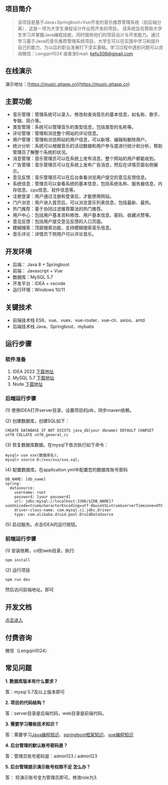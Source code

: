 
## 项目简介


>该项目是基于Java+Springboot+Vue开发的音乐推荐管理系统（前后端分离），这是一项为大学生课程设计作业而开发的项目。
该系统旨在帮助大学生学习并掌握Java编程技能，同时锻炼他们的项目设计与开发能力。通过学习基于Java的音乐推荐管理系统项目，大学生可以在实践中学习和提升自己的能力，为以后的职业发展打下坚实基础。学习过程中遇到问题可以咨询微信：Lengqin1024 或者发Email: kefu308@gmail.com


## 在线演示

演示地址：[https://music.gitapp.cn](https://music.gitapp.cn)





## 主要功能

- 音乐管理：管理系统可以录入、修改和查询音乐的基本信息，如名称、歌手、专辑、简介等。
- 类型管理：系统可以管理音乐的类型信息，包括类型的名称等。
- 评论管理：管理和浏览整个网站的评论信息。
- 用户管理：管理和浏览网站的用户信息，可以新增、编辑和删除用户。
- 统计分析：系统可以根据音乐的活动数据和用户参与度进行统计和分析，帮助管理员了解整个系统的状况。
- 消息管理：音乐管理员可以在系统上发布消息，整个网站的用户都能收到。
- 广告管理：音乐管理员可以在系统上发布广告消息，然后在详情页面右侧展示。
- 意见反馈：音乐管理员可以在后台查看浏览用户提交的意见反馈信息。
- 系统信息：管理员可以查看系统的基本信息，包括系统名称、服务器信息、内存信息、cpu信息、软件信息等。
- 注册登录：用户通过注册和登录后，才能使用网站。
- 门户浏览：用户进入首页后，可以浏览音乐列表信息，包括最新、最热。
- 热门推荐：基于协同过滤推荐算法的热门推荐。
- 用户中心：包括用户基本资料修改、用户基本信息、密码、收藏点赞等。
- 意见反馈：包括用户提交意见反馈的入口页面。
- 模糊搜索：顶部搜索功能，支持模糊搜索音乐信息。
- 音乐评论：详情页下侧用户可以评论音乐。

## 开发环境

- 后端： Java 8 + Springboot
- 前端： Javascript + Vue
- 数据库：MySQL 5.7
- 开发平台：IDEA + vscode
- 运行环境：Windows 10/11

## 关键技术

- 前端技术栈 ES6、vue、vuex、vue-router、vue-cli、axios、antd
- 后端技术栈 Java、Springboot、mybatis



## 运行步骤

### 软件准备

1. IDEA 2022 [下载地址](https://download.jetbrains.com/idea/ideaIU-2022.3.3.exe)
2. MySQL 5.7 [下载地址](https://dev.mysql.com/get/Downloads/MySQLInstaller/mysql-installer-community-5.7.44.0.msi)
3. Node [下载地址](https://nodejs.org/dist/v18.20.2/node-v18.20.2-x64.msi)


### 后端运行步骤

(1) 使用IDEA打开server目录，设置项目的jdk，同步maven依赖。

(2) 创建数据库，创建SQL如下：
```
CREATE DATABASE IF NOT EXISTS java_db[your dbname] DEFAULT CHARSET utf8 COLLATE utf8_general_ci
```
(3) 恢复数据库数据。在mysql下依次执行如下命令：

```
mysql> use xxx(数据库名);
mysql> source D:/xxx/xxx/xxx.sql;
```

(4) 配置数据库。在application.yml中配置您的数据库账号密码

```
DB_NAME: [db_name]
spring:
  datasource:
    username: root
    password: [your password]
    url: jdbc:mysql://localhost:3306/${DB_NAME}?useUnicode=true&characterEncoding=utf-8&useSSL=true&serverTimezone=UTC
    driver-class-name: com.mysql.cj.jdbc.Driver
    type: com.alibaba.druid.pool.DruidDataSource
```

(5) 启动服务。点击IDEA的运行按钮。


### 前端运行步骤

(1) 安装依赖，cd到web目录，执行:
```
npm install 
```
(2) 运行项目
```
npm run dev
```

然后访问前端地址。即可


## 开发文档

[点击进入](doc/doc.md)


## 付费咨询

微信（Lengqin1024）

## 常见问题

**1. 数据库版本有什么要求？**

答：mysql 5.7及以上版本即可

**2. 项目的代码结构？**

答：server目录是后端代码，web目录是前端代码。

**3. 需要学习哪些技术知识？**

答：需要学习[Java编程知识](https://www.w3cschool.cn/java/)、[springboot框架知识](https://springdoc.cn/spring-boot/)、[vue编程知识](https://cn.vuejs.org/guide/introduction.html)

**4. 后台管理的默认账号密码是？**

答：管理员账号密码是：admin123 / admin123

**5. 后台管理提示演示账号权限不足 怎么办？**

答： 将演示账号变为管理员即可。修改role为3.


